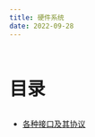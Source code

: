 ```yaml
---
title: 硬件系统
date: 2022-09-28
---
```


<br>
<p style="font-size: 32px; font-weight: bold;">目录</p>
 
- [各种接口及其协议](Interface_Protocol/README.md)

